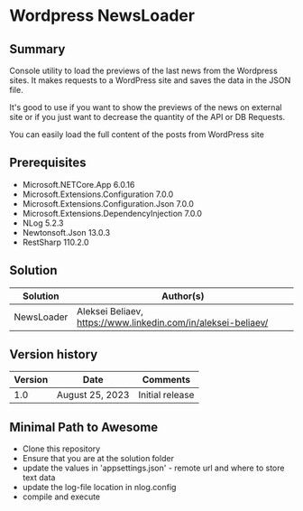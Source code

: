 # Wordpress NewsLoader 

## Summary

Console utility to load the previews of the last news from the Wordpress sites. It makes requests to a WordPress site and saves the data in the JSON file. 

It's good to use if you want to show the previews of the news on external site or if you just want to decrease the quantity of the API or DB Requests.

You can easily load the full content of the posts from WordPress site


## Prerequisites

- Microsoft.NETCore.App 6.0.16
- Microsoft.Extensions.Configuration 7.0.0
- Microsoft.Extensions.Configuration.Json 7.0.0
- Microsoft.Extensions.DependencyInjection 7.0.0
- NLog 5.2.3
- Newtonsoft.Json 13.0.3
- RestSharp 110.2.0


## Solution

| Solution    | Author(s)                                                     |
| ----------- | ------------------------------------------------------------- |
| NewsLoader  | Aleksei Beliaev, https://www.linkedin.com/in/aleksei-beliaev/ |



## Version history

| Version | Date             | Comments        |
| ------- | ---------------- | --------------- |
| 1.0     | August 25, 2023  | Initial release |


## Minimal Path to Awesome

- Clone this repository
- Ensure that you are at the solution folder
- update the values in 'appsettings.json' - remote url and where to store text data
- update the log-file location in nlog.config
- compile and execute


